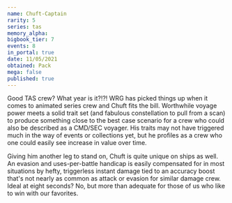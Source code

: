 ```yaml
---
name: Chuft-Captain
rarity: 5
series: tas
memory_alpha:
bigbook_tier: 7
events: 8
in_portal: true
date: 11/05/2021
obtained: Pack
mega: false
published: true
---
```


Good TAS crew? What year is it?!?! WRG has picked things up when it comes to animated series crew and Chuft fits the bill. Worthwhile voyage power meets a solid trait set (and fabulous constellation to pull from a scan) to produce something close to the best case scenario for a crew who could also be described as a CMD/SEC voyager. His traits may not have triggered much in the way of events or collections yet, but he profiles as a crew who one could easily see increase in value over time.

Giving him another leg to stand on, Chuft is quite unique on ships as well. An evasion and uses-per-battle handicap is easily compensated for in most situations by hefty, triggerless instant damage tied to an accuracy boost that's not nearly as common as attack or evasion for similar damage crew. Ideal at eight seconds? No, but more than adequate for those of us who like to win with our favorites.

